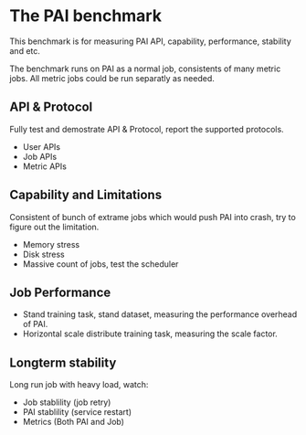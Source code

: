 # The PAI benchmark

This benchmark is for measuring PAI API, capability, performance, stability and etc.

The benchmark runs on PAI as a normal job, consistents of many metric jobs. All metric jobs could be run separatly as needed.

## API & Protocol

Fully test and demostrate API & Protocol, report the supported protocols.

- User APIs
- Job APIs
- Metric APIs

## Capability and Limitations

Consistent of bunch of extrame jobs which would push PAI into crash, try to figure out the limitation.

- Memory stress
- Disk stress
- Massive count of jobs, test the scheduler

## Job Performance

- Stand training task, stand dataset, measuring the performance overhead of PAI.
- Horizontal scale distribute training task, measuring the scale factor.

## Longterm stability

Long run job with heavy load, watch:

- Job stablility (job retry)
- PAI stablility (service restart)
- Metrics (Both PAI and Job)
